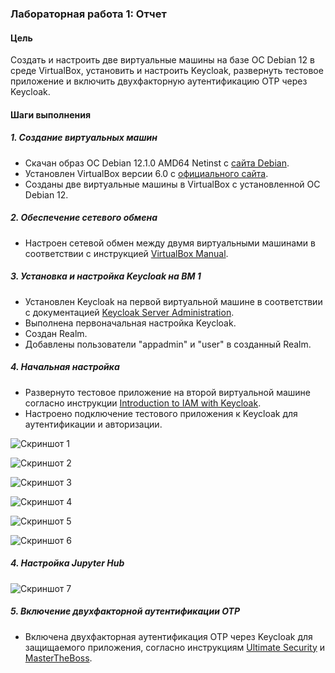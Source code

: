 ### Лабораторная работа 1: Отчет

#### Цель
Создать и настроить две виртуальные машины на базе ОС Debian 12 в среде VirtualBox, установить и настроить Keycloak, развернуть тестовое приложение и включить двухфакторную аутентификацию OTP через Keycloak.

#### Шаги выполнения

##### 1. Создание виртуальных машин
- Скачан образ ОС Debian 12.1.0 AMD64 Netinst с [сайта Debian](https://cdimage.debian.org/debian-cd/current/amd64/iso-cd/debian-12.1.0-amd64-netinst.iso).
- Установлен VirtualBox версии 6.0 с [официального сайта](https://www.virtualbox.org/wiki/Downloads).
- Созданы две виртуальные машины в VirtualBox с установленной ОС Debian 12.

##### 2. Обеспечение сетевого обмена
- Настроен сетевой обмен между двумя виртуальными машинами в соответствии с инструкцией [VirtualBox Manual](https://www.virtualbox.org/manual/ch06.html).

##### 3. Установка и настройка Keycloak на ВМ 1
- Установлен Keycloak на первой виртуальной машине в соответствии с документацией [Keycloak Server Administration](https://www.keycloak.org/docs/latest/server_admin/).
- Выполнена первоначальная настройка Keycloak.
- Создан Realm.
- Добавлены пользователи "appadmin" и "user" в созданный Realm.

##### 4. Начальная настройка
- Развернуто тестовое приложение на второй виртуальной машине согласно инструкции [Introduction to IAM with Keycloak](https://kzhekov.medium.com/introduction-to-iam-with-keycloak-7b1127a16e0e).
- Настроено подключение тестового приложения к Keycloak для аутентификации и авторизации.

![Скриншот 1](https://github.com/AJDragon01/TOIB_Egorov/assets/145147455/c81addf0-87cb-442b-86b3-18131b0caca8)

![Скриншот 2](https://github.com/AJDragon01/TOIB_Egorov/assets/145147455/25b18771-252a-468d-8be6-3025452e629f)

![Скриншот 3](https://github.com/AJDragon01/TOIB_Egorov/assets/145147455/6abf82dc-fac0-4f04-b29e-abcb22dec1a3)

![Скриншот 4](https://github.com/AJDragon01/TOIB_Egorov/assets/145147455/2f3ae463-58d9-43ba-8cb6-fa5a1bf30b97)

![Скриншот 5](https://github.com/AJDragon01/TOIB_Egorov/assets/145147455/c13d9159-622b-45ba-acd7-4d56c067bc14)

![Скриншот 6](https://github.com/AJDragon01/TOIB_Egorov/assets/145147455/73d58c50-3032-4125-914b-1f7b11cafcd0)

##### 4. Настройка Jupyter Hub

![Скриншот 7](https://github.com/AJDragon01/TOIB_Egorov/assets/145147455/f7f31169-9f59-4e6f-b1e5-c78ccb1697bc)


##### 5. Включение двухфакторной аутентификации OTP
- Включена двухфакторная аутентификация OTP через Keycloak для защищаемого приложения, согласно инструкциям [Ultimate Security](https://ultimatesecurity.pro/post/2fa/) и [MasterTheBoss](https://www.mastertheboss.com/keycloak/how-to-enable-two-factor-authentication-in-keycloak/).

